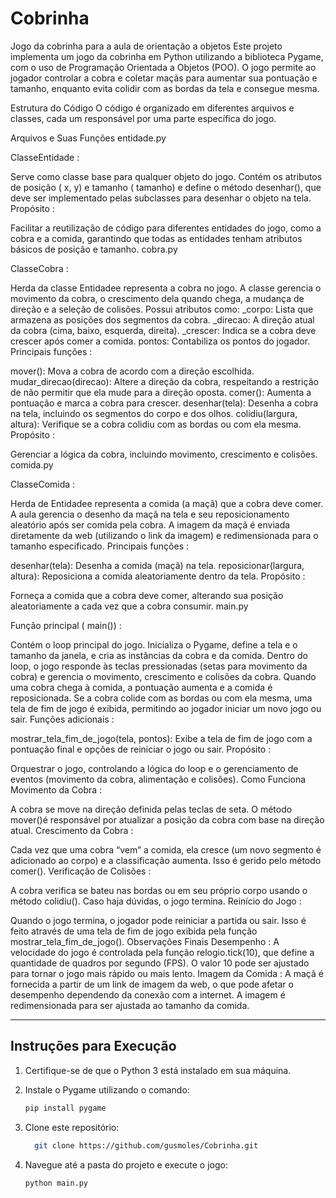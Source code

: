# Cobrinha
Jogo da cobrinha para a aula de orientação a objetos
Este projeto implementa um jogo da cobrinha em Python utilizando a biblioteca Pygame, com o uso de Programação Orientada a Objetos (POO). O jogo permite ao jogador controlar a cobra e coletar maçãs para aumentar sua pontuação e tamanho, enquanto evita colidir com as bordas da tela e consegue mesma.

Estrutura do Código
O código é organizado em diferentes arquivos e classes, cada um responsável por uma parte específica do jogo.

Arquivos e Suas Funções
entidade.py

ClasseEntidade :

Serve como classe base para qualquer objeto do jogo. Contém os atributos de posição ( x, y) e tamanho ( tamanho) e define o método desenhar(), que deve ser implementado pelas subclasses para desenhar o objeto na tela.
Propósito :

Facilitar a reutilização de código para diferentes entidades do jogo, como a cobra e a comida, garantindo que todas as entidades tenham atributos básicos de posição e tamanho.
cobra.py

ClasseCobra :

Herda da classe Entidadee representa a cobra no jogo. A classe gerencia o movimento da cobra, o crescimento dela quando chega, a mudança de direção e a seleção de colisões.
Possui atributos como:
_corpo: Lista que armazena as posições dos segmentos da cobra.
_direcao: A direção atual da cobra (cima, baixo, esquerda, direita).
_crescer: Indica se a cobra deve crescer após comer a comida.
pontos: Contabiliza os pontos do jogador.
Principais funções :

mover(): Mova a cobra de acordo com a direção escolhida.
mudar_direcao(direcao): Altere a direção da cobra, respeitando a restrição de não permitir que ela mude para a direção oposta.
comer(): Aumenta a pontuação e marca a cobra para crescer.
desenhar(tela): Desenha a cobra na tela, incluindo os segmentos do corpo e dos olhos.
colidiu(largura, altura): Verifique se a cobra colidiu com as bordas ou com ela mesma.
Propósito :

Gerenciar a lógica da cobra, incluindo movimento, crescimento e colisões.
comida.py

ClasseComida :

Herda de Entidadee representa a comida (a maçã) que a cobra deve comer. A aula gerencia o desenho da maçã na tela e seu reposicionamento aleatório após ser comida pela cobra.
A imagem da maçã é enviada diretamente da web (utilizando o link da imagem) e redimensionada para o tamanho especificado.
Principais funções :

desenhar(tela): Desenha a comida (maçã) na tela.
reposicionar(largura, altura): Reposiciona a comida aleatoriamente dentro da tela.
Propósito :

Forneça a comida que a cobra deve comer, alterando sua posição aleatoriamente a cada vez que a cobra consumir.
main.py

Função principal ( main()) :

Contém o loop principal do jogo. Inicializa o Pygame, define a tela e o tamanho da janela, e cria as instâncias da cobra e da comida.
Dentro do loop, o jogo responde às teclas pressionadas (setas para movimento da cobra) e gerencia o movimento, crescimento e colisões da cobra.
Quando uma cobra chega à comida, a pontuação aumenta e a comida é reposicionada.
Se a cobra colide com as bordas ou com ela mesma, uma tela de fim de jogo é exibida, permitindo ao jogador iniciar um novo jogo ou sair.
Funções adicionais :

mostrar_tela_fim_de_jogo(tela, pontos): Exibe a tela de fim de jogo com a pontuação final e opções de reiniciar o jogo ou sair.
Propósito :

Orquestrar o jogo, controlando a lógica do loop e o gerenciamento de eventos (movimento da cobra, alimentação e colisões).
Como Funciona
Movimento da Cobra :

A cobra se move na direção definida pelas teclas de seta. O método mover()é responsável por atualizar a posição da cobra com base na direção atual.
Crescimento da Cobra :

Cada vez que uma cobra “vem” a comida, ela cresce (um novo segmento é adicionado ao corpo) e a classificação aumenta. Isso é gerido pelo método comer().
Verificação de Colisões :

A cobra verifica se bateu nas bordas ou em seu próprio corpo usando o método colidiu(). Caso haja dúvidas, o jogo termina.
Reinício do Jogo :

Quando o jogo termina, o jogador pode reiniciar a partida ou sair. Isso é feito através de uma tela de fim de jogo exibida pela função mostrar_tela_fim_de_jogo().
Observações Finais
Desempenho : A velocidade do jogo é controlada pela função relogio.tick(10), que define a quantidade de quadros por segundo (FPS). O valor 10 pode ser ajustado para tornar o jogo mais rápido ou mais lento.
Imagem da Comida : A maçã é fornecida a partir de um link de imagem da web, o que pode afetar o desempenho dependendo da conexão com a internet. A imagem é redimensionada para ser ajustada ao tamanho da comida.


---


## Instruções para Execução

1. Certifique-se de que o Python 3 está instalado em sua máquina.
2. Instale o Pygame utilizando o comando:

   ```bash
   pip install pygame
3. Clone este repositório:
   
   ```bash
     git clone https://github.com/gusmoles/Cobrinha.git

4. Navegue até a pasta do projeto e execute o jogo:
   ```bash
   python main.py




